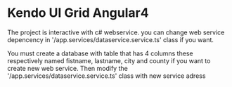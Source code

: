 # Kendo UI Grid Angular4

The project is interactive with c# webservice. you can change web service depencency in '/app.services/dataservice.service.ts' class if you want.


You must create a database with table that has 4 columns these respectively named fistname, lastname, city and county if you want to create new web service. Then modify the '/app.services/dataservice.service.ts' class with new service adress

